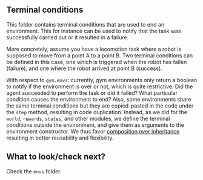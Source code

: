 ## Terminal conditions

This folder contains terminal conditions that are used to end an environment. This for instance can be used to notify that the task was successfully carried out or it resulted in a failure.

More concretely, assume you have a locomotion task where a robot is supposed to move from a point A to a point B. Two terminal conditions can be defined in this case, one which is triggered when the robot has fallen (failure), and one where the robot arrived at point B (success).

With respect to `gym.envs`: currently, gym environments only return a boolean to notify if the environment is over or not, which is quite restrictive. Did the agent succeeded to perform the task or did it failed? What particular condition causes the environment to end? Also, some environments share the same terminal conditions but they are copied-pasted in the code under the `step` method, resulting in code duplication. Instead, as we did for the `world`, `rewards`, `states`, and other modules, we define the terminal conditions outside the environment, and give them as arguments to the environment constructor. We thus favor [composition over inheritance](https://en.wikipedia.org/wiki/Composition_over_inheritance) resulting in better reusability and flexibility.

## What to look/check next?

Check the `envs` folder.

